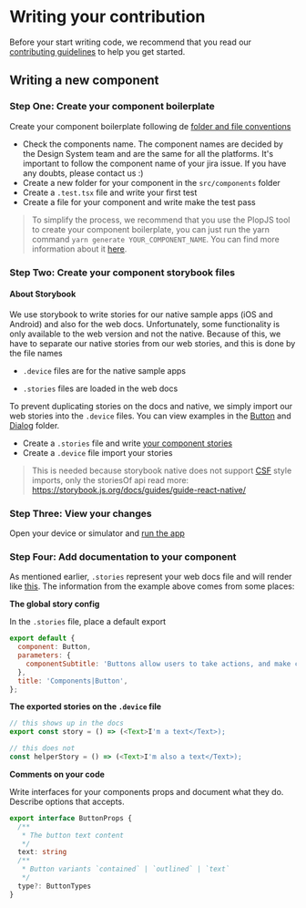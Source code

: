 # Writing your contribution

Before your start writing code, we recommend that you read our [contributing guidelines](./ContributionGuidelines.md) to help you get started.

## Writing a new component

### Step One: Create your component boilerplate

Create your component boilerplate following de [folder and file conventions](./ProjectStructure.md)

- Check the components name. The component names are decided by the Design System team and are the same for all the platforms. It's important to follow the component name of your jira issue. If you have any doubts, please contact us :)
- Create a new folder for your component in the `src/components` folder
- Create a `.test.tsx` file and write your first test
- Create a file for your component and write make the test pass

> To simplify the process, we recommend that you use the PlopJS tool to create your component boilerplate, you can just run the yarn command `yarn generate YOUR_COMPONENT_NAME`. You can find more information about it [here](https://plopjs.com/documentation/#getting-started).

### Step Two: Create your component storybook files

#### About Storybook

We use storybook to write stories for our native sample apps (iOS and Android) and also for the web docs.
Unfortunately, some functionality is only available to the web version and not the native.
Because of this, we have to separate our native stories from our web stories, and this is done by the file names

- `.device` files are for the native sample apps

- `.stories` files are loaded in the web docs

To prevent duplicating stories on the docs and native, we simply import our web stories into the `.device` files.
You can view examples in the [Button](../src/components/Button/) and [Dialog](../src/components/Dialog/) folder.

- Create a `.stories` file and write [your component stories](https://storybook.js.org/docs/basics/writing-stories/)
- Create a `.device` file import your stories

> This is needed because storybook native does not support [CSF](https://storybook.js.org/docs/formats/component-story-format/) style imports, only the storiesOf api
> read more: https://storybook.js.org/docs/guides/guide-react-native/

### Step Three: View your changes

Open your device or simulator and [run the app](./Installation.md#check-your-installation)

### Step Four: Add documentation to your component

As mentioned earlier, `.stories` represent your web docs file and will render like [this](https://natds-rn.natura.design/?path=/docs/components-button--all).
The information from the example above comes from some places:

**The global story config**

In the `.stories` file, place a default export

```javascript
export default {
  component: Button,
  parameters: {
    componentSubtitle: 'Buttons allow users to take actions, and make choices, with a single tap.',
  },
  title: 'Components|Button',
};
```

**The exported stories on the `.device` file**

```javascript
// this shows up in the docs
export const story = () => (<Text>I'm a text</Text>);

// this does not
const helperStory = () => (<Text>I'm also a text</Text>);

```

**Comments on your code**

Write interfaces for your components props and document what they do. Describe options that accepts.

```typescript
export interface ButtonProps {
  /**
   * The button text content
   */
  text: string
  /**
   * Button variants `contained` | `outlined` | `text`
   */
  type?: ButtonTypes
}
```
